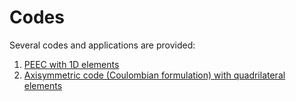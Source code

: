 # Codes

Several codes and applications are provided:

1. [PEEC with 1D elements](../src/peec1D)
1. [Axisymmetric code (Coulombian formulation) with quadrilateral elements](../src/AxialColoumbian)
